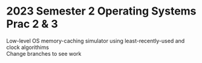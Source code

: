 # 2023 Semester 2 Operating Systems Prac 2 & 3
Low-level OS memory-caching simulator using least-recently-used and clock algorithims\
Change branches to see work
